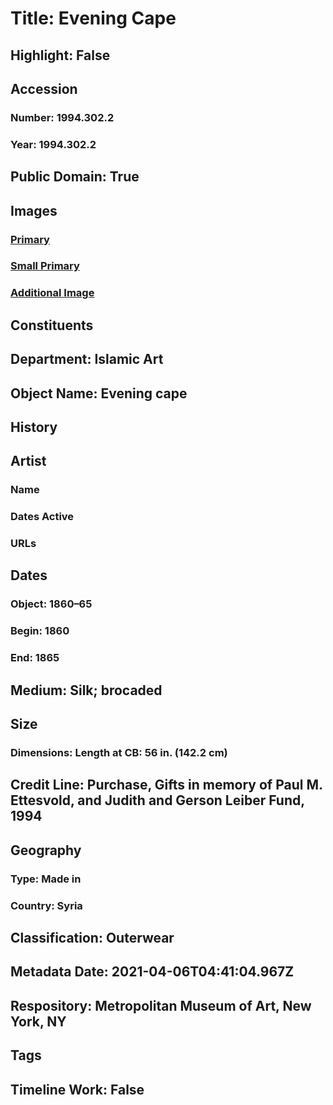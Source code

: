 # Title: Evening Cape
## Highlight: False
## Accession
### Number: 1994.302.2
### Year: 1994.302.2
## Public Domain: True
## Images
### [Primary](https://images.metmuseum.org/CRDImages/is/original/1994.302.2_F.jpg)
### [Small Primary](https://images.metmuseum.org/CRDImages/is/web-large/1994.302.2_F.jpg)
### [Additional Image](https://images.metmuseum.org/CRDImages/is/original/1994.302.2_B.jpg)
## Constituents
## Department: Islamic Art
## Object Name: Evening cape
## History
## Artist
### Name
### Dates Active
### URLs
## Dates
### Object: 1860–65
### Begin: 1860
### End: 1865
## Medium: Silk; brocaded
## Size
### Dimensions: Length at CB: 56 in. (142.2 cm)
## Credit Line: Purchase, Gifts in memory of Paul M. Ettesvold, and Judith and Gerson Leiber Fund, 1994
## Geography
### Type: Made in
### Country: Syria
## Classification: Outerwear
## Metadata Date: 2021-04-06T04:41:04.967Z
## Respository: Metropolitan Museum of Art, New York, NY
## Tags
## Timeline Work: False